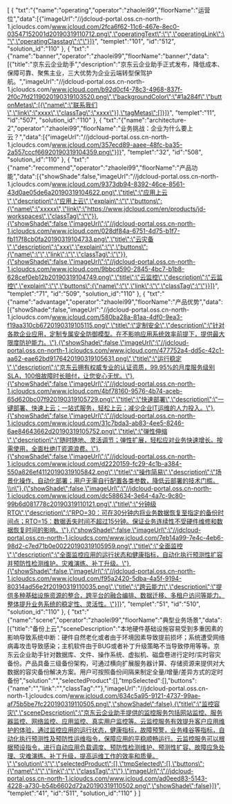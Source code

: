 [
	{
		"txt":"{\"name\":\"operating\",\"operator\":\"zhaolei99\",\"floorName\":\"运营位\",\"data\":[{\"imageUrl\":\"//jdcloud-portal.oss.cn-north-1.jcloudcs.com/www.jcloud.com/2fca6f62-11c6-467e-8ec0-03547152001d20190319110712.png\",\"operatingText\":\"\",\"operatingLink\":\"\",\"operatingClasstag\":\"\"}]}",
		"templet":"101",
		"id":"512",
		"solution_id":"110"
	},
	{
		"txt":"{\"name\":\"banner\",\"operator\":\"zhaolei99\",\"floorName\":\"banner\",\"data\":[{\"title\":\"京东云企业助手\",\"description\":\"京东云企业助手正式发布，降低成本、保障可靠、聚焦主业，三大优势为企业云端转型保驾护航。\",\"imageUrl\":\"//jdcloud-portal.oss.cn-north-1.jcloudcs.com/www.jcloud.com/b92d0cf4-78c3-4968-837f-2f0c7fd2119020190319103520.png\",\"backgroundColor\":\"#1a284f\",\"buttonMetas\":[{\"name\":\"联系我们\",\"link\":\"xxxx\",\"classTag\":\"xxxx\"}],\"tagMetas\":[]}]}",
		"templet":"11",
		"id":"507",
		"solution_id":"110"
	},
	{
		"txt":"{\"name\":\"architecture-2\",\"operator\":\"zhaolei99\",\"floorName\":\"业务挑战：企业为什么要上云？\",\"data\":[{\"imageUrl\":\"//jdcloud-portal.oss.cn-north-1.jcloudcs.com/www.jcloud.com/357ecd89-aaee-48fc-ba35-2a557cccf66920190319104359.png\"}]}",
		"templet":"32",
		"id":"508",
		"solution_id":"110"
	},
	{
		"txt":"{\"name\":\"recommend\",\"operator\":\"zhaolei99\",\"floorName\":\"产品功能\",\"data\":[{\"showShade\":false,\"imageUrl\":\"//jdcloud-portal.oss.cn-north-1.jcloudcs.com/www.jcloud.com/9373db94-8392-46ce-8561-43d0ae05de6a20190319104622.png\",\"title\":\"应用上云\",\"description\":\"应用上云\",\"explain\":\"\",\"buttons\":{\"name\":\"xxxxx\",\"link\":\"https://www.jdcloud.com/en/products/jd-workspaces\",\"classTag\":\"\"}},{\"showShade\":false,\"imageUrl\":\"//jdcloud-portal.oss.cn-north-1.jcloudcs.com/www.jcloud.com/028df84a-6751-4d75-b1f7-fb117f8cb0fa20190319104733.png\",\"title\":\"云灾备\",\"description\":\"xxx\",\"explain\":\"\",\"buttons\":{\"name\":\"\",\"link\":\"\",\"classTag\":\"\"}},{\"showShade\":false,\"imageUrl\":\"//jdcloud-portal.oss.cn-north-1.jcloudcs.com/www.jcloud.com/9bbcd590-2845-4bc7-b1b8-628cef0eb12b20190319104749.png\",\"title\":\"云监控\",\"description\":\"云监控\",\"explain\":\"\",\"buttons\":{\"name\":\"\",\"link\":\"\",\"classTag\":\"\"}}]}",
		"templet":"71",
		"id":"509",
		"solution_id":"110"
	},
	{
		"txt":"{\"name\":\"advantage\",\"operator\":\"zhaolei99\",\"floorName\":\"产品优势\",\"data\":[{\"showShade\":false,\"imageUrl\":\"//jdcloud-portal.oss.cn-north-1.jcloudcs.com/www.jcloud.com/580ba28a-81aa-4df0-9ea3-f19aa310cb6720190319105115.png\",\"title\":\"定制安全\",\"description\":\"针对各款企业应用，定制专属安全防御模型。在不影响应用系统效率前提下，提供最大限度防护能力。\"},{\"showShade\":false,\"imageUrl\":\"//jdcloud-portal.oss.cn-north-1.jcloudcs.com/www.jcloud.com/477752a4-dd5c-42c1-aa62-eae62bd9176420190319105631.png\",\"title\":\"运行稳定\",\"description\":\"京东云拥有权威专业的认证资质，99.95%的月度服务级别SLA，100倍故障时长赔付，让您安心无忧。\"},{\"showShade\":false,\"imageUrl\":\"//jdcloud-portal.oss.cn-north-1.jcloudcs.com/www.jcloud.com/4bf78160-9576-4b74-aceb-65d620bc07f920190319105729.png\",\"title\":\"快速部署\",\"description\":\"一键部署、快速上云；一站式服务，轻松上云；减少企业IT运维的人力投入。\"},{\"showShade\":false,\"imageUrl\":\"//jdcloud-portal.oss.cn-north-1.jcloudcs.com/www.jcloud.com/31c7bda3-ab83-4ee5-8246-6ae84643662d20190319105752.png\",\"title\":\"弹性伸缩\",\"description\":\"随时随地、灵活调节；弹性扩展，轻松应对业务快速增长。按需使用，全面杜绝IT资源浪费。\"},{\"showShade\":false,\"imageUrl\":\"//jdcloud-portal.oss.cn-north-1.jcloudcs.com/www.jcloud.com/d2220159-fc29-4c1b-a384-550a826ef41120190319105842.png\",\"title\":\"操作简易\",\"description\":\"场景化操作、自动化部署；用户无需自行配置各类参数，降低云部署的技术门槛。\\n\"},{\"showShade\":false,\"imageUrl\":\"//jdcloud-portal.oss.cn-north-1.jcloudcs.com/www.jcloud.com/dc588634-3e64-4a7c-9c80-99b6d081778c20190319110121.png\",\"title\":\"分钟级RTO\",\"description\":\"RPO=30：可在30分钟内将业务数据恢复至指定的备份时间点；RTO=15：数据丢失时间不超过15分钟。保证业务连续性不受硬件维修和数据恢复时间的影响。\"},{\"showShade\":false,\"imageUrl\":\"//jdcloud-portal.oss.cn-north-1.jcloudcs.com/www.jcloud.com/7eb14a99-7e4c-4eb6-98d2-c7ed71b0e00220190319105959.png\",\"title\":\"全面监控\",\"description\":\"全面监控应用的运行状态和健康指标，自动化执行预测性扩容并预防性检测维护。灾难演练、补丁升级。\"},{\"showShade\":false,\"imageUrl\":\"//jdcloud-portal.oss.cn-north-1.jcloudcs.com/www.jcloud.com/f95a2420-5dba-4a5f-9194-80314ad56e2f20190319110035.png\",\"title\":\"跨云能力\",\"description\":\"提供多种基础设施资源的整合，跨平台的融合编排、数据迁移、多租户访问等能力。整体提升业务系统的稳定性、灵活性。\"}]}",
		"templet":"51",
		"id":"510",
		"solution_id":"110"
	},
	{
		"txt":"{\"name\":\"scene\",\"operator\":\"zhaolei99\",\"floorName\":\"典型业务场景\",\"data\":[{\"title\":\"备份上云\",\"sceneDescription\":\"本地硬件基础设施容易受到多重因素的影响导致系统中断：硬件自然老化或者由于环境因素导致提前损坏；系统遭受网络病毒攻击导致感染；主机软件由于BUG或者补丁升级策略不当导致停用等等。京东云企业助手针对数据库、文件、操作系统、虚拟机、磁盘卷进行定时/实时容灾备份。产品具备三级备份架构，可通过横向扩展服务器计算、存储资源来提供对大数据的容灾备份解决方案。用户可按照备份间隔来制定全量/增量/差异方式的定时备份\",\"solution\":\"\",\"selectedProduct\":[],\"tmpSelected\":[],\"buttons\":{\"name\":\"\",\"link\":\"\",\"classTag\":\"\"},\"imageUrl\":\"//jdcloud-portal.oss.cn-north-1.jcloudcs.com/www.jcloud.com/634c5a95-9121-4737-99ae-af75b5be7fc220190319110505.png\",\"showShade\":false},{\"title\":\"监控容灾\",\"sceneDescription\":\"京东云企业助手提供的监控服务包括网站监控、服务器监控、网络监控、应用监控、真实用户监控等。云监控服务有效提升客户应用维护的体验，通过监控应用的运行状态，健康指标，故障预警，业务峰谷等指标，自动化执行预测性及预防性运维指令，保障应用的平稳顺畅运行。云监控服务可以根据预设指令，进行自动应用负载调度、预防性检测维护、预测性扩容、故障应急处理、灾难演练、补丁升级，提高运维工作的效率和质量。\",\"solution\":\"\",\"selectedProduct\":[],\"tmpSelected\":[],\"buttons\":{\"name\":\"\",\"link\":\"\",\"classTag\":\"\"},\"imageUrl\":\"//jdcloud-portal.oss.cn-north-1.jcloudcs.com/www.jcloud.com/ad0eed83-5143-4228-a730-b54b6602d72a20190319110502.png\",\"showShade\":false}]}",
		"templet":"41",
		"id":"511",
		"solution_id":"110"
	}
]
